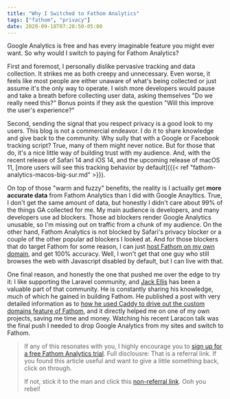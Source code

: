 ```yaml
---
title: "Why I Switched to Fathom Analytics"
tags: ["fathom", "privacy"]
date: 2020-09-18T07:28:50-05:00
---
```


Google Analytics is free and has every imaginable feature you might ever want. So why would I switch to paying for Fathom Analytics?

<!--more-->

First and foremost, I personally dislike pervasive tracking and data collection. It strikes me as both creepy and unnecessary. Even worse, it feels like most people are either unaware of what's being collected or just assume it's the only way to operate. I wish more developers would pause and take a breath before collecting user data, asking themselves "Do we really need this?" Bonus points if they ask the question "Will this improve the user's experience?"

Second, sending the signal that you respect privacy is a good look to my users. This blog is not a commercial endeavor. I do it to share knowledge and give back to the community. Why sully that with a Google or Facebook tracking script? True, many of them might never notice. But for those that do, it's a nice little way of building trust with my audience. And, with the recent release of Safari 14 and iOS 14, and the upcoming release of macOS 11, [more users will see this tracking behavior by default]({{< ref "fathom-analytics-macos-big-sur.md" >}}).

On top of those "warm and fuzzy" benefits, the reality is I actually get **more accurate data** from Fathom Analytics than I did with Google Anayltics. True, I don't get the same amount of data, but honestly I didn't care about 99% of the things GA collected for me. My main audience is developers, and many developers use ad blockers. Those ad blockers render Google Analytics unusable, so I'm missing out on traffic from a chunk of my audience. On the other hand, Fathom Analytics is not blocked by Safari's privacy blocker or a couple of the other popular ad blockers I looked at. And for those blockers that do target Fathom for some reason, I can just [host Fathom on my own domain](https://usefathom.com/support/custom-domains), and get 100% accuracy. Well, I won't get that one guy who still browses the web with Javascript disabled by default, but I can live with that.

One final reason, and honestly the one that pushed me over the edge to try it: I like supporting the Laravel community, and [Jack Ellis](https://twitter.com/jackellis/) has been a valuable part of that community. He is constantly sharing his knowledge, much of which he gained in building Fathom. He published a post with very detailed information as to [how he used Caddy to drive out the custom domains feature of Fathom](https://laravel-news.com/unlimited-custom-domains-vapor), and it directly helped me on one of my own projects, saving me time and money. Watching his recent Laracon talk was the final push I needed to drop Google Analytics from my sites and switch to Fathom.

> If any of this resonates with you, I highly encourage you to [sign up for a free Fathom Analytics trial](https://usefathom.com/ref/FXFCXN). Full disclousre: That is a referral link. If you found this article useful and want to give a little something back, click on through.
>
> If not, stick it to the man and click this [non-referral link](https://usefathom.com). Ooh you rebel!